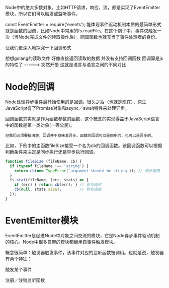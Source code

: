 Node中的绝大多数对象，比如HTTP请求，响应，流，都是实现了EventEmitter模块，所以它们可以触发或监听事件。

const EventEmitter = require('events');
能体现事件驱动机制本质的最简单形式就是函数的回调，比如Node中常用的fs.readFile。在这个例子中，事件仅触发一次（当Node完成文件的读取操作后），回调函数也就充当了事件处理者的身份。

让我们更深入地探究一下回调形式


想想golang的读取文件  好像直接返回读取的数据  并没有支持回调函数  回调算是js的特性了   -----> 突然开悟  这就是语言与语言之间的不同对比


# Node的回调

Node处理异步事件最开始使用的是回调。很久之后（也就是现在），原生JavaScript有了Promise对象和async／await特性来处理异步。

回调函数其实就是作为函数参数的函数，这个概念的实现得益于JavaScript语言中的函数是第一类对象(一等公民)。

`但我们必须要搞清楚，回调并不意味着异步。函数的回调可以是同步的，也可以是异步的。`

比如，下例中的主函数fileSize接受一个名为cb的回调函数。该回调函数可以根据判断条件来决定是同步执行还是异步执行回调。


```javascript
function fileSize (fileName, cb) {
  if (typeof fileName !== 'string') {
    return cb(new TypeError('argument should be string')); // 同步调用
  }
  fs.stat(fileName, (err, stats) => {
    if (err) { return cb(err); } // 异步调用
    cb(null, stats.size);        // 异步调用
  });
}
```

# EventEmitter模块

EventEmitter是促进Node中对象之间交流的模块，它是Node异步事件驱动机制的核心。Node中很多自带的模块都继承自事件触发模块。

概念很简单：触发器触发事件，该事件对应的监听函数被调用。也就是说，触发器有两个特征：

触发某个事件

注册／注销监听函数

